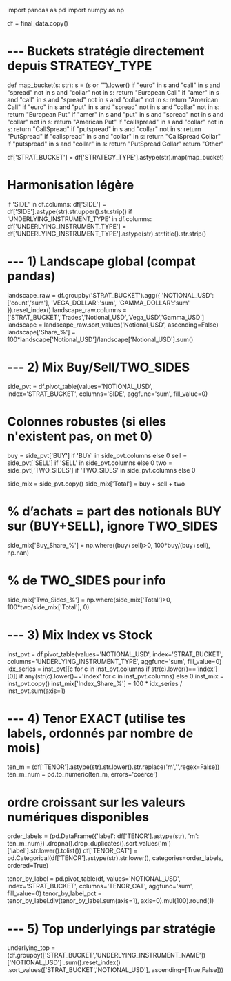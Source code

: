 import pandas as pd
import numpy as np

df = final_data.copy()

# --- Buckets stratégie directement depuis STRATEGY_TYPE
def map_bucket(s: str):
    s = (s or "").lower()
    if "euro" in s and "call" in s and "spread" not in s and "collar" not in s: return "European Call"
    if "amer" in s and "call" in s and "spread" not in s and "collar" not in s: return "American Call"
    if "euro" in s and "put"  in s and "spread" not in s and "collar" not in s: return "European Put"
    if "amer" in s and "put"  in s and "spread" not in s and "collar" not in s: return "American Put"
    if "callspread" in s and "collar" not in s: return "CallSpread"
    if "putspread"  in s and "collar" not in s: return "PutSpread"
    if "callspread" in s and "collar" in s: return "CallSpread Collar"
    if "putspread"  in s and "collar" in s: return "PutSpread Collar"
    return "Other"

df['STRAT_BUCKET'] = df['STRATEGY_TYPE'].astype(str).map(map_bucket)

# Harmonisation légère
if 'SIDE' in df.columns: df['SIDE'] = df['SIDE'].astype(str).str.upper().str.strip()
if 'UNDERLYING_INSTRUMENT_TYPE' in df.columns:
    df['UNDERLYING_INSTRUMENT_TYPE'] = df['UNDERLYING_INSTRUMENT_TYPE'].astype(str).str.title().str.strip()

# --- 1) Landscape global (compat pandas)
landscape_raw = df.groupby('STRAT_BUCKET').agg({
    'NOTIONAL_USD':['count','sum'],
    'VEGA_DOLLAR':'sum',
    'GAMMA_DOLLAR':'sum'
}).reset_index()
landscape_raw.columns = ['STRAT_BUCKET','Trades','Notional_USD','Vega_USD','Gamma_USD']
landscape = landscape_raw.sort_values('Notional_USD', ascending=False)
landscape['Share_%'] = 100*landscape['Notional_USD']/landscape['Notional_USD'].sum()

# --- 2) Mix Buy/Sell/TWO_SIDES
side_pvt = df.pivot_table(values='NOTIONAL_USD',
                          index='STRAT_BUCKET',
                          columns='SIDE',
                          aggfunc='sum',
                          fill_value=0)

# Colonnes robustes (si elles n'existent pas, on met 0)
buy  = side_pvt['BUY']  if 'BUY'  in side_pvt.columns else 0
sell = side_pvt['SELL'] if 'SELL' in side_pvt.columns else 0
two  = side_pvt['TWO_SIDES'] if 'TWO_SIDES' in side_pvt.columns else 0

side_mix = side_pvt.copy()
side_mix['Total'] = buy + sell + two

# % d’achats = part des notionals BUY sur (BUY+SELL), ignore TWO_SIDES
side_mix['Buy_Share_%'] = np.where((buy+sell)>0, 100*buy/(buy+sell), np.nan)

# % de TWO_SIDES pour info
side_mix['Two_Sides_%'] = np.where(side_mix['Total']>0, 100*two/side_mix['Total'], 0)


# --- 3) Mix Index vs Stock
inst_pvt = df.pivot_table(values='NOTIONAL_USD', index='STRAT_BUCKET', columns='UNDERLYING_INSTRUMENT_TYPE', aggfunc='sum', fill_value=0)
idx_series = inst_pvt[[c for c in inst_pvt.columns if str(c).lower()=='index'][0]] if any(str(c).lower()=='index' for c in inst_pvt.columns) else 0
inst_mix = inst_pvt.copy()
inst_mix['Index_Share_%'] = 100 * idx_series / inst_pvt.sum(axis=1)

# --- 4) Tenor EXACT (utilise tes labels, ordonnés par nombre de mois)
ten_m = (df['TENOR'].astype(str).str.lower().str.replace('m','',regex=False))
ten_m_num = pd.to_numeric(ten_m, errors='coerce')
# ordre croissant sur les valeurs numériques disponibles
order_labels = (pd.DataFrame({'label': df['TENOR'].astype(str), 'm': ten_m_num})
                  .dropna().drop_duplicates().sort_values('m')['label'].str.lower().tolist())
df['TENOR_CAT'] = pd.Categorical(df['TENOR'].astype(str).str.lower(), categories=order_labels, ordered=True)

tenor_by_label = pd.pivot_table(df, values='NOTIONAL_USD',
                                index='STRAT_BUCKET', columns='TENOR_CAT',
                                aggfunc='sum', fill_value=0)
tenor_by_label_pct = tenor_by_label.div(tenor_by_label.sum(axis=1), axis=0).mul(100).round(1)

# --- 5) Top underlyings par stratégie
underlying_top = (df.groupby(['STRAT_BUCKET','UNDERLYING_INSTRUMENT_NAME'])['NOTIONAL_USD']
                    .sum().reset_index()
                    .sort_values(['STRAT_BUCKET','NOTIONAL_USD'], ascending=[True,False]))
